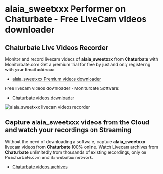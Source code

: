 # alaia_sweetxxx Performer on Chaturbate - Free LiveCam videos downloader

## Chaturbate Live Videos Recorder

Monitor and record livecam videos of **alaia_sweetxxx** from **Chaturbate** with Moniturbate.com
Get a premium trial for free by just and only registering with your Email address:
* [alaia_sweetxxx Premium videos downloader](https://moniturbate.com/request-demo-licence-key.html)

Free livecam videos downloader - Moniturbate Software:
* [Chaturbate videos downloader](https://moniturbate.com/moniturbate-download-software.html)

![alaia_sweetxxx livecam videos recorder](https://peachurnet.com/templates/moniturbate-software.png)


## Capture alaia_sweetxxx videos from the Cloud and watch your recordings on Streaming

Without the need of downloading a software, capture **alaia_sweetxxx** livecam videos from **Chaturbate** 100% online.
Watch Livecam archives from **Chaturbate** unlimitedly from thousands of existing recordings, only on Peachurbate.com and its websites network:
* [Chaturbate videos archives](https://peachurnet.com/)